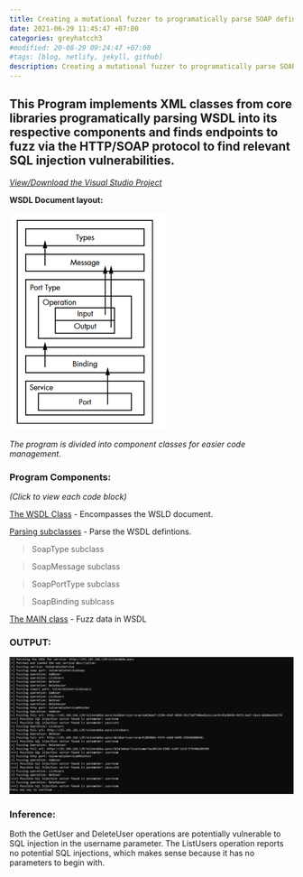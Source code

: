 ```yaml
---
title: Creating a mutational fuzzer to programatically parse SOAP definitions and fuzz SOAP endpoints for possible sqli errors.
date: 2021-06-29 11:45:47 +07:00
categories: greyhatcch3
#modified: 20-08-29 09:24:47 +07:00
#tags: [blog, netlify, jekyll, github]
description: Creating a mutational fuzzer to programatically parse SOAP definitions and fuzz SOAP endpoints for possible sqli errors.
---
```




## This Program implements XML classes from core libraries programatically parsing WSDL into its respective components and finds endpoints to fuzz via the HTTP/SOAP protocol to find relevant SQL injection vulnerabilities.

_[View/Download the Visual Studio Project](https://github.com/m3rcer/m3rcer.github.io/tree/master/_posts/coding/csharp/greyhatc/Ch3/vs)_

__WSDL Document layout:__

![Image](https://raw.githubusercontent.com/m3rcer/m3rcer.github.io/master/_posts/coding/csharp/greyhatc/Ch3/wsdl_layout.png)

_The program is divided into component classes for easier code management_.

### Program Components:

_(Click to view each code block)_

[The WSDL Class](https://github.com/m3rcer/m3rcer.github.io/blob/master/_posts/coding/csharp/greyhatc/Ch3/wsdl.md) - Encompasses the WSLD document.

 [Parsing subclasses](parse.md) - Parse the WSDL defintions.
   >SoapType subclass
   
>SoapMessage subclass
   
>SoapPortType subclass
   
>SoapBinding sublcass 

[The MAIN class](https://github.com/m3rcer/m3rcer.github.io/blob/master/_posts/coding/csharp/greyhatc/Ch3/main.md) - Fuzz data in WSDL

### OUTPUT:

![Image](https://raw.githubusercontent.com/m3rcer/m3rcer.github.io/master/_posts/coding/csharp/greyhatc/Ch3/output.png)

### Inference:

Both the GetUser and DeleteUser operations are potentially vulnerable to SQL injection in the username parameter.
The ListUsers operation reports no potential SQL injections, which makes sense because it has no parameters to begin with.

